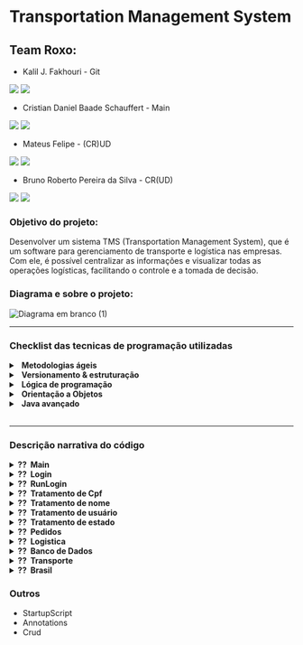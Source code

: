 # Transportation Management System


## Team Roxo:  

- Kalil J. Fakhouri - Git

<a href="https://www.linkedin.com/in/kalil-j-fakhouri-1744b321" target="_blank"><img src="https://img.shields.io/badge/-LinkedIn-%230077B5?style=for-the-badge&logo=linkedin&logoColor=white" target="_blank"></a>  <a href = "mailto:kjfakhouri@gmail.com"><img src="https://img.shields.io/badge/Gmail-D14836?style=for-the-badge&logo=gmail&logoColor=white" target="_blank"></a>
  
- Cristian Daniel Baade Schauffert - Main
  
<a href="https://www.linkedin.com/in/seu-usuário-linkedln-aqui" target="_blank"><img src="https://img.shields.io/badge/-LinkedIn-%230077B5?style=for-the-badge&logo=linkedin&logoColor=white" target="_blank"></a>  <a href = "mailto:schauffertcristian@gmail.com"><img src="https://img.shields.io/badge/Gmail-D14836?style=for-the-badge&logo=gmail&logoColor=white" target="_blank"></a>
 


- Mateus Felipe - (CR)UD

<a href="https://www.linkedin.com/in/mateusgoettems/" target="_blank"><img src="https://img.shields.io/badge/-LinkedIn-%230077B5?style=for-the-badge&logo=linkedin&logoColor=white" target="_blank"></a>   <a href = "mailto:mateusgoettems@gmail.com"><img src="https://img.shields.io/badge/Gmail-D14836?style=for-the-badge&logo=gmail&logoColor=white" target="_blank"></a>



- Bruno Roberto Pereira da Silva - CR(UD)

<a href="https://www.linkedin.com/in/bruno-roberto-49941a186/" target="_blank"><img src="https://img.shields.io/badge/-LinkedIn-%230077B5?style=for-the-badge&logo=linkedin&logoColor=white" target="_blank"></a>  <a href = "mailto:brunorobertopds@gmail.com"><img src="https://img.shields.io/badge/Gmail-D14836?style=for-the-badge&logo=gmail&logoColor=white" target="_blank"></a>

 



### Objetivo do projeto:

Desenvolver um sistema TMS (Transportation Management System), que é um software para gerenciamento de transporte e logística nas empresas. Com ele, é possível centralizar as informações e visualizar todas as operações logísticas, facilitando o controle e a tomada de decisão.

### Diagrama e sobre o projeto:

![Diagrama em branco (1)](https://user-images.githubusercontent.com/26698699/174519655-1e4a7729-dac5-4416-98a1-1fb4f0801dcc.png)

--------

### Checklist das tecnicas de programação utilizadas

<details>	
  
  <summary><b>&nbsp; Metodologias ágeis </b></summary>
 
 - [X] - Metodologias ágeis 
 
 [X] - Kanban 
 
 [X] - Trello 
 
 [X] - Brainstorming
 </details>
 
 <details>
   
   <summary><b>&nbsp; Versionamento & estruturação </b></summary>
   
  [X] - Diagrama de Classe 
  
  [X] - Fluxograma
  
  [X] - Git
   
  [X] - Github
 </details>
 
  <details>
   
   <summary><b>&nbsp; Lógica de programação </b></summary>
 
 
 [X] - Variáveis, constantes, comentários e entrada de dados
 
 [X] - Operadores Aritméticos, Incremento/Decremento, Igualdade, Relacionais  , Lógicos

 [X] - Condicionais If, Ternário e Switch
 
 [X] - Função
 
 [X] - Repetição For e Do/While
 
 [X] - Vetor e Matrizes
 </details>

  <details>

   <summary><b>&nbsp; Orientação a Objetos </b></summary>
 
 
 [X] - Class
 
 [X] - Poliformismo
 
 [X] - Herança
 
 [X] - Interface
 </details>
 
<details>

   <summary><b>&nbsp; Java avançado </b></summary>
 
 [X] - Classe Wrapper
 
 [X] - Enum
 
 [X] - Data e Hora
 
 [X] - Anotações
 
 [X] - ArrayList
 
 [ ] - LinkedList
 
 [X] - HashSet
 
 [X] - HashMap
 
 [X] - Try/Catch
 
 [ ] - Expressões Lambda
 
 </details>

</br>
 
------

### Descrição narrativa do código


<details>	
  <summary><b>??&nbsp; Main</b></summary>


O Main foi usado só para exibir o Menu principal,Contendo apenas uma validação de login
Os dados que ele recebia sempre eram de outras classes,exceto a variavel para receber a opção escolhida.Foi feito os construtores das classes que seriam os tres principais pilares do nosso sistema(Login,Pedidos e Transporte), que por sua vez,ele capturava dados e chamava funções dos quais eram feitos validações, entradas, leituras, atualizações e exclusão de dados.

A validação foi feito utilizando dados da classe login e operadores logicos para definir qual menu seria utilizado,dependendo do tipo de cliente que estariamos lidando.
</details>

<details>	
  <summary><b>??&nbsp; Login</b></summary>


A classe de login teve um caso especial,no caso como o main chamava os construtores dessa classe e essa classe tinha herança do banco de dados que armazena os valores de login,tivemos que cirar um menu dentro de login para usuarios que ainda nao foram logados, deixando as ações para uma classe secundaria(RunLogin).Então basicamente o Login foi um intermediador das ações enquanto os outros dois pilares(Pedidos e Transporte) tiveram suas ações próprias sem necessitar intermediar/Chamar outras funções de outras classes.
</details>

<details>	
  <summary><b>??&nbsp; RunLogin</b></summary>

Classe simples com todas as funções que um sistema de login utilizaria, no caso login,cadastro e atualização de dados contando tambem com funções para o tratamento dos dados(Exemplo: Tratamento de CPF,nome, usuario e de estado).
</details>

 <details>	
  <summary><b>??&nbsp; Tratamento de Cpf</b></summary>

Verifica a validade do CPF(Não oficialmente,apenas pelo tamanho de caracteres) verifica se não há caracteres invalidos e guarda o valor somente o numero sem pontos nem traços,para facilitar a exibição do dado.
(imagem demonstração)
</details>

 <details>	
  <summary><b>??&nbsp; Tratamento de nome </b></summary>

Não há uma validação para o nome pois pode ser qualquer um,apenas é capturado o valor transformado todas as letras em minusculas e depois é destrinchado em um vetor com o tamanho da String inserida sendo realocado os valores dentro do vetor modificando apenas a primeira letra de cada nome, que é verificado após um espaço. 
(imagem demonstração)
</details>

 <details>	
  <summary><b>??&nbsp; Tratamento de usuário</b></summary>

A unica validação para o usuario é a duplicidade dele no sistema,o programa verifica se há um usuario igual e se houver pede para o cliente digitar o usuario novamente,caso contrario o usuario será cadastrado substituindo qualquer espaço por 'underline' e deixando toda a variavel em minuscula.
(imagem demonstração)
</details>

 <details>	
  <summary><b>??&nbsp; Tratamento de estado</b></summary>

É capturado o estado digitado pelo usuario e com isso ele roda todo o Enum Brasil(Que contem todos os estados) e verifica o nome digitado tanto por nome completo com acento quanto sem acento e suas respectivas siglas, retornando um byte que irá localizar o Estado desejado pela posição.
</details>

<details>	
  <summary><b>??&nbsp; Pedidos</b></summary>
  
A classe pedidos teve a função tanto de listar os pacotes quanto de cadastrar os mesmos.Na questão de cadastrar o pacote ele pode ser feito tanto por usuario logado quanto não logado,no caso de não logado ele faz um breve cadastro utilizando as mesmas validações que a classe login utiliza para cadastrar normalmente o usuario.
O desafio dos pedidos foi ter que capturar todos os dados do programa para criar o pacote e ler sem erros,Impossibilitando a alteração ou a exclusão do pacote.
  </details>



<details>	
  <summary><b>??&nbsp; Logistica</b></summary
  
  Logistica é uma serie de calculos matematicos tanto complexos quanto simples(função Haversine e Calculo de volume e peso cubico do pacote respectivamente) dos quais é explicado no proprio codigo.A classe logistica ele reune todos esse dados que esta incluido tanto nos dados de usuario,transporte e Enum Brasil para setar um valor mais aproximado do frete real
  </details>
  
  <details>	
  <summary><b>??&nbsp; Banco de Dados</b></summary
  
  Foi utilizado a tecnica da herança com as variaveis em privado utilizando encapsulamento original e uns outros modificados que consiste em receber Byte para encontrar um indice no ArrayList e retornar uma String ao inves de toda a ArrayList facilitando Manuseio dos objetos no codigo.
  </details>
  
  <details>	
  <summary><b>??&nbsp; Transporte</b></summary>

A classe transporte não foi utilizada para outros fins senão para nos dar acesso ao banco de dados do programa.
</details>

  <details>	
  <summary><b>??&nbsp; Brasil</b></summary
  
  A classe que possui o metodo Enum com os estados e suas respectivas siglas e latitudes e longitudes,alem de Gets que retornam tais variaveis.
  </details>
  

### Outros

- StartupScript
- Annotations
- Crud













